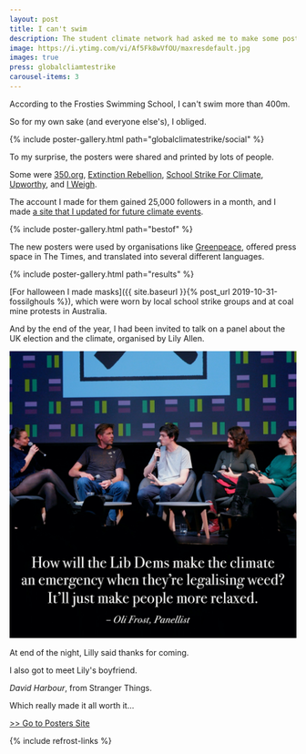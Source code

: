```yaml
---
layout: post
title: I can't swim
description: The student climate network had asked me to make some posters.
image: https://i.ytimg.com/vi/Af5Fk8wVfOU/maxresdefault.jpg
images: true
press: globalcliamtestrike
carousel-items: 3
---
```


According to the Frosties Swimming School, I can't swim more than 400m.

So for my own sake (and everyone else's), I obliged.

{% include poster-gallery.html path="globalclimatestrike/social" %}

To my surprise, the posters were shared and printed by lots of people.

Some were [350.org](https://twitter.com/350/status/1173310522596438017), [Extinction Rebellion](https://www.instagram.com/p/B2W62tAnf63/?utm_source=ig_web_copy_link), [School Strike For Climate](https://www.instagram.com/p/B2dpJwPAZuq/?utm_source=ig_web_copy_link), [Upworthy](https://www.instagram.com/p/B2oKK7PARL5/?utm_source=ig_web_copy_link), and [I Weigh](https://www.instagram.com/p/B2gtSTinqOv/?utm_source=ig_web_copy_link).

The account I made for them gained 25,000 followers in a month, and I made [a site that I updated for future climate events](/posters).

{% include poster-gallery.html path="bestof" %}

The new posters were used by organisations like [Greenpeace](https://www.instagram.com/p/B5XqpxPjSU8/), offered press space in The Times, and translated into several different languages.

{% include poster-gallery.html path="results" %}

[For halloween I made masks]({{ site.baseurl }}{% post_url 2019-10-31-fossilghouls %}), which were worn by local school strike groups and at coal mine protests in Australia.

And by the end of the year, I had been invited to talk on a panel about the UK election and the climate, organised by Lily Allen.

![](/blog/panel.jpg)

At end of the night, Lilly said thanks for coming.

I also got to meet Lily's boyfriend.

*David Harbour*, from Stranger Things.

Which really made it all worth it…

[>> Go to Posters Site](/posters)

{% include refrost-links %}
